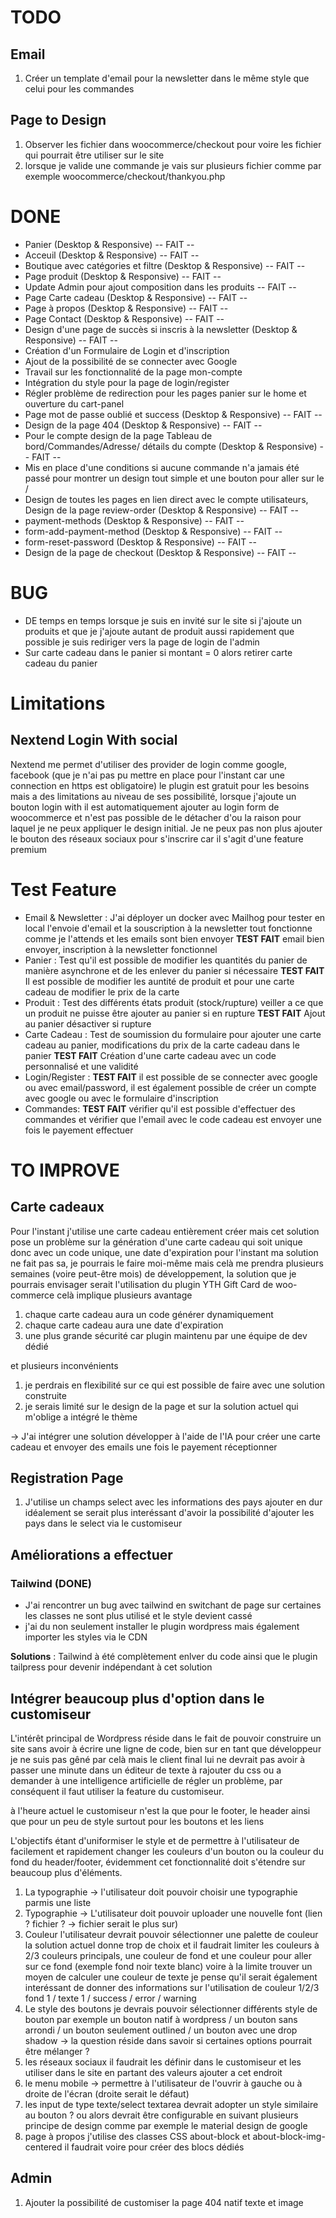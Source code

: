 # TODO
## Email
1. Créer un template d'email pour la newsletter dans le même style que celui pour les commandes

## Page to Design
1) Observer les fichier dans woocommerce/checkout pour voire les fichier qui pourrait être utiliser sur le site
2) lorsque je valide une commande je vais sur plusieurs fichier comme par exemple woocommerce/checkout/thankyou.php

# DONE

- Panier (Desktop & Responsive)  -- FAIT --
- Acceuil (Desktop & Responsive) -- FAIT --
- Boutique avec catégories et filtre (Desktop & Responsive) -- FAIT --
- Page produit (Desktop & Responsive) -- FAIT --
- Update Admin pour ajout composition dans les produits -- FAIT --
- Page Carte cadeau (Desktop & Responsive) -- FAIT --
- Page à propos (Desktop & Responsive) -- FAIT --
- Page Contact (Desktop & Responsive) -- FAIT --
- Design d'une page de succès si inscris à la newsletter (Desktop & Responsive) -- FAIT --
- Création d'un Formulaire de Login et d'inscription
- Ajout de la possibilité de se connecter avec Google
- Travail sur les fonctionnalité de la page mon-compte
- Intégration du style pour la page de login/register
- Régler problème de redirection pour les pages panier sur le home et ouverture du cart-panel
- Page mot de passe oublié et success (Desktop & Responsive) -- FAIT --
- Design de la page 404 (Desktop & Responsive) -- FAIT --
- Pour le compte design de la page Tableau de bord/Commandes/Adresse/ détails du compte (Desktop & Responsive) -- FAIT --
- Mis en place d'une conditions si aucune commande n'a jamais été passé pour montrer un design tout simple et une bouton pour aller sur le /
- Design de toutes les pages en lien direct avec le compte utilisateurs, Design de la page review-order  (Desktop & Responsive) -- FAIT --
- payment-methods (Desktop & Responsive) -- FAIT --
- form-add-payment-method (Desktop & Responsive) -- FAIT --
- form-reset-password (Desktop & Responsive) -- FAIT --
- Design de la page de checkout (Desktop & Responsive) -- FAIT --


# BUG
- DE temps en temps lorsque je suis en invité sur le site si j'ajoute un produits et que je j'ajoute autant de produit aussi rapidement que possible je suis rediriger vers la page de login de l'admin
- Sur carte cadeau dans le panier si montant = 0 alors retirer carte cadeau du panier

# Limitations
## Nextend Login With social
Nextend me permet d'utiliser des provider de login comme google, facebook (que je n'ai pas pu mettre en place pour l'instant car une connection en https est obligatoire) le plugin est gratuit pour les besoins mais a des limitations au niveau de ses possibilité, lorsque j'ajoute un bouton login with il est automatiquement ajouter au login form de woocommerce et n'est pas possible de le détacher d'ou la raison pour laquel je ne peux appliquer le design initial. Je ne peux pas non plus ajouter le bouton des réseaux sociaux pour s'inscrire car il s'agit d'une feature premium

# Test Feature
- Email & Newsletter : J'ai déployer un docker avec Mailhog pour tester en local l'envoie d'email et la souscription à la newsletter tout fonctionne comme je l'attends et les emails sont bien envoyer
  **TEST FAIT** email bien envoyer, inscription à la newsletter fonctionnel
- Panier : Test qu'il est possible de modifier les quantités du panier de manière asynchrone et de les enlever du panier si nécessaire
  **TEST FAIT** Il est possible de modifier les auntité de produit et pour une carte cadeau de modifier le prix de la carte
- Produit : Test des différents états produit (stock/rupture) veiller a ce que un produit ne puisse être ajouter au panier si en rupture
 **TEST FAIT** Ajout au panier désactiver si rupture
- Carte Cadeau : Test de soumission du formulaire pour ajouter une carte cadeau au panier, modifications du prix de la carte cadeau dans le panier
  **TEST FAIT** Création d'une carte cadeau avec un code personnalisé et une validité
- Login/Register : **TEST FAIT** il est possible de se connecter avec google ou avec email/password, il est également possible de créer un compte avec google ou avec le formulaire d'inscription
-  Commandes: **TEST FAIT** vérifier qu'il est possible d'effectuer des commandes et vérifier que l'email avec le code cadeau est envoyer une fois le payement effectuer

# TO IMPROVE

## Carte cadeaux
Pour l'instant j'utilise une carte cadeau entièrement créer mais cet solution pose un problème sur la génération
d'une carte cadeau qui soit unique donc avec un code unique, une date d'expiration pour l'instant ma solution ne
fait pas sa, je pourrais le faire moi-même mais celà me prendra plusieurs semaines (voire peut-être mois) de développement, la solution que je pourrais envisager serait l'utilisation du plugin YTH Gift Card de woo-commerce
celà implique plusieurs avantage
1.  chaque carte cadeau aura un code générer dynamiquement
2.  chaque carte cadeau aura une date d'expiration
3.  une plus grande sécurité car plugin maintenu par une équipe de dev dédié

et plusieurs inconvénients
1. je perdrais en flexibilité sur ce qui est possible de faire avec une solution construite
2. je serais limité sur le design de la page et sur la solution actuel qui m'oblige a intégré le thème

-> J'ai intégrer une solution développer à l'aide de l'IA pour créer une carte cadeau et envoyer des emails une fois le payement réceptionner

## Registration Page
1. J'utilise un champs select avec les informations des pays ajouter en dur idéalement se serait plus interéssant d'avoir la possibilité d'ajouter les pays dans le select via le customiseur

## Améliorations a effectuer

### Tailwind (DONE)
- J'ai rencontrer un bug avec tailwind en switchant de page sur certaines les classes ne sont plus utilisé et le style devient cassé
- j'ai du non seulement installer le plugin wordpress mais également importer les styles via le CDN

**Solutions** :
Tailwind à été complètement enlver du code ainsi que le plugin tailpress pour devenir indépendant à cet solution

## Intégrer beaucoup plus d'option dans le customiseur

L'intérêt principal de Wordpress réside dans le fait de pouvoir construire un site sans avoir à écrire une ligne de code, bien sur en tant que développeur je ne suis pas gêné par celà mais le client final lui ne devrait pas avoir à passer une minute dans un éditeur de texte à rajouter du css ou a demander à une intelligence artificielle de régler un problème, par conséquent il faut utiliser la feature du customiseur.

à l'heure actuel le customiseur n'est la que pour le footer, le header ainsi que pour un peu de style surtout pour les boutons et les liens

L'objectifs étant d'uniformiser le style et de permettre à l'utilisateur de facilement et rapidement changer les couleurs d'un bouton ou la couleur du fond du header/footer, évidemment cet fonctionnalité doit s'étendre sur beaucoup plus d'éléments.

1. La typographie ->  l'utilisateur doit pouvoir choisir une typographie parmis une liste
2. Typographie -> L'utilisateur doit pouvoir uploader une nouvelle font (lien ? fichier ? -> fichier serait le plus sur)
3. Couleur l'utilisateur devrait pouvoir sélectionner une palette de couleur la solution actuel donne trop de choix et il faudrait limiter les couleurs à 2/3 couleurs principals, une couleur de fond et une couleur pour aller sur ce fond (exemple fond noir texte blanc) voire à la limite trouver un moyen de calculer une couleur de texte  je pense qu'il serait également interéssant de donner des informations sur l'utilisation de couleur 1/2/3 fond 1 / texte 1 / success / error / warning
4. Le style des boutons je devrais pouvoir sélectionner différents style de bouton par exemple un bouton natif à wordpress / un bouton sans arrondi / un bouton seulement outlined / un bouton avec une drop shadow -> la question réside dans savoir si certaines options pourrait être mélanger ?
5. les réseaux sociaux il faudrait les définir dans le customiseur et les utiliser dans le site en partant des valeurs ajouter a cet endroit
6. le menu mobile -> permettre à l'utilisateur de l'ouvrir à gauche ou à droite de l'écran (droite serait le défaut)
7. les input de type texte/select textarea devrait adopter un style similaire au bouton ? ou alors devrait être configurable en suivant plusieurs principe de design comme par exemple le material design de google
8. page à propos j'utilise des classes CSS about-block et about-block-img-centered il faudrait voire pour créer des blocs dédiés


## Admin

1. Ajouter la possibilité de customiser la page 404 natif texte et image